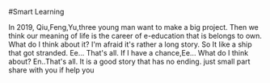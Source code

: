 #Smart Learning

In 2019, Qiu,Feng,Yu,three young man want to make a big project.
Then we think our meaning of life is the career of e-education that is belongs to own.
What do I think about it? I'm afraid it's rather a long story.
So It like a ship that got stranded.
Ee...
That's all.
If I have a chance,Ee... What do I think about? En..That's all.
It is a good story that has no ending.
just small part share with you if help you 
